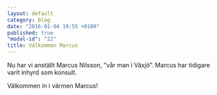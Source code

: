 ```yaml
---
layout: default
category: blog
date: "2016-01-04 19:55 +0100"
published: true
"modal-id": "22"
title: Välkommen Marcus
---
```


Nu har vi anställt Marcus Nilsson, ”vår man i Växjö”. Marcus har tidigare varit inhyrd som konsult. 

Välkommen in i värmen Marcus!